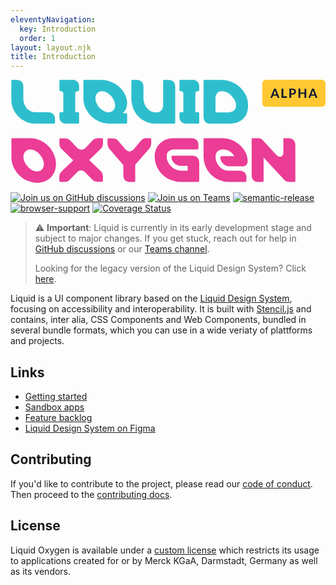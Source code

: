 ```yaml
---
eleventyNavigation:
  key: Introduction
  order: 1
layout: layout.njk
title: Introduction
---
```


[//]: # "autogenerated"

<svg class="docs-main__header-image" xmlns="http://www.w3.org/2000/svg" fill="none" viewBox="0 0 349 115">
  <title>Liquid Oxygen Alpha</title>
  <path fill="#2DBECD" d="M27.7 48.6H48c.8 0 1.3-.4 1.3-1.2v-3.9c0-4.6-2.7-7.5-7.5-7.5h-14c-8.3 0-13.6-7.3-13.6-15.3V7.6c0-4.7-2.8-7.5-7.5-7.5H2C1.2 0 .9.6.9 1.4V21a26.6 26.6 0 0 0 26.8 27.6ZM61.7 48.6h13c.9 0 1.3-.4 1.3-1.2V37.2c0-.8-.4-1.2-1.3-1.2h-3V15.6c0-2 1-3 3-3 .9 0 1.3-.3 1.3-1.1V7.6c0-2.4-.6-4.2-2-5.5a7.4 7.4 0 0 0-5.5-2h-13c-.8 0-1.3.4-1.3 1.1v10.3c0 .8.5 1.1 1.3 1.1 2 0 3 1 3 3V36h-3c-.8 0-1.3.4-1.3 1.2V41c0 2.4.6 4.2 2 5.6 1.3 1.3 3.1 2 5.5 2ZM108.6 48.6h19.3c.8 0 1.3-.4 1.3-1.2v-9.3c0-.8-.5-1.1-1.3-1.1h-3.6c1.7-1.5 3-3.2 3.8-5a16 16 0 0 0 1.1-6.3c0-3.2-.8-6.3-2.4-9.5A30 30 0 0 0 101.4.1H81.9c-.8 0-1.1.5-1.1 1.3v19.3c0 3.7.7 7.3 2.3 10.7a30.2 30.2 0 0 0 15.1 14.9c3.4 1.5 6.8 2.3 10.4 2.3Zm-.2-12.5c-1.7 0-3.4-.5-5-1.4-1.7-1-3.3-2.2-4.7-3.6a17.4 17.4 0 0 1-3.3-5 13 13 0 0 1-1.3-5.5c0-2.4.6-4.3 2-5.7a7.4 7.4 0 0 1 5.5-2.2c1.6 0 3.3.5 5 1.5 1.7 1 3.2 2.1 4.7 3.6 1.3 1.4 2.4 3.1 3.3 5 .8 1.8 1.3 3.6 1.3 5.4 0 2.3-.6 4.2-2 5.6a7.1 7.1 0 0 1-5.5 2.3ZM162.3 48.6h19c.8 0 1.2-.4 1.2-1.3V7.7c0-4.7-2.8-7.5-7.6-7.5h-4.6c-.8 0-1.2.5-1.2 1.3V28c0 4.8-2.8 8.2-7.7 8.2-8.2 0-14.1-7.6-14.1-16.2V7.7c0-4.7-2.8-7.5-7.5-7.5H135c-.7 0-1.1.5-1.1 1.3V20c0 16.4 11.1 28.7 28.3 28.7v-.1ZM194.7 48.6h13c.9 0 1.4-.4 1.4-1.2V37.2c0-.8-.5-1.2-1.4-1.2h-2.9V15.6c0-2 1-3 3-3 .8 0 1.3-.3 1.3-1.1V7.6c0-2.4-.7-4.2-2-5.5a7.4 7.4 0 0 0-5.5-2h-13c-1 0-1.4.4-1.4 1.1v10.3c0 .8.5 1.1 1.3 1.1 2 0 3 1 3 3V36h-3c-.8 0-1.3.4-1.3 1.2V41c0 2.4.7 4.2 2 5.6 1.3 1.3 3.1 2 5.5 2ZM221.3 48.6h20.5c6.8 0 12-1.7 15.8-5.2 3.7-3.4 5.6-8.4 5.6-15.2 0-3.9-.7-7.5-2.4-11a30.3 30.3 0 0 0-15.7-14.8A28.6 28.6 0 0 0 234.2.2H215c-.7 0-1.1.5-1.1 1.3v39.6c0 2.4.7 4.2 2 5.6 1.3 1.3 3.1 2 5.5 2v-.1Zm5.8-12.5V20.7c0-2.4.7-4.3 1.9-5.8 1.2-1.4 3-2.2 5.1-2.2 2 0 3.8.5 5.7 1.4 1.8 1 3.5 2.1 5 3.7 1.5 1.5 2.7 3.2 3.7 5.1 1 1.9 1.4 3.8 1.4 5.8 0 2.4-.8 4.2-2.3 5.4a8.7 8.7 0 0 1-5.7 2h-14.8Z"/>
  <path fill="#EB3C96" d="M29.4 114.2c12.8 0 21-8.8 21-21 0-15-13.4-28.4-28.4-28.4H2c-.7 0-1 .4-1 1.3v19.7c0 14.9 13.4 28.4 28.4 28.4Zm-.1-12.6c-7 0-15-9-15-16.1 0-4.8 3-8.2 7.7-8.2 7.3 0 15 8.7 15 16.2 0 4.8-2.9 8.1-7.7 8.1ZM55.2 113.2h4.5c2.4 0 4.2-.6 5.6-2l8.5-8.7c1.3-1.4 2.8-2 4.4-2a6 6 0 0 1 4.4 2L91 111c1.4 1.5 3.2 2.1 5.6 2.1h4.7c.8 0 1.1-.4 1.1-1.2v-4.6c0-2.4-.6-4.2-2-5.6L87.2 89l13.3-13c1.4-1.4 2-3.2 2-5.5v-4.3c0-.9-.3-1.4-1-1.4h-4.6c-2.3 0-4.1.7-5.6 2.1L83 75.6a6.2 6.2 0 0 1-4.5 2 6 6 0 0 1-4.4-2l-8.4-8.7a7.5 7.5 0 0 0-5.6-2h-4.8c-.7 0-1.1.4-1.1 1.3v4.5c0 2.4.6 4.2 2 5.6l13.3 13L56.2 102a7.5 7.5 0 0 0-2.1 5.6v4.3c0 .8.4 1.2 1.1 1.2ZM132.5 113.2h4.7c.7 0 1-.4 1-1.2V94.2l15.5-17.9a8 8 0 0 0 2.2-5.4v-4.7c0-.9-.4-1.4-1.2-1.4h-4.4c-2.2 0-4 .8-5.5 2.4l-8.5 10.2a6 6 0 0 1-4.5 2c-1.5 0-3.3-.9-4.3-2l-8.9-10.5c-1.2-1.4-3-2-5.6-2h-4.5c-.7 0-1 .4-1 1.3v4.7c0 2.2 1 4.4 2 5.6l15.5 18v11.3c0 4.7 2.7 7.5 7.5 7.5ZM188.2 113.2h19.6c.8 0 1.3-.4 1.3-1.1V91.7c0-2.3-.7-4.1-2-5.5a7.4 7.4 0 0 0-5.5-2h-22c-.8 0-1.3.4-1.3 1.2a10 10 0 0 0 6.7 9.3c1.2.5 2.4.7 3.9.7h7.4v5.3h-8a16.2 16.2 0 0 1-10.6-5 18.6 18.6 0 0 1-3.5-5.2c-.8-1.9-1.2-3.8-1.2-5.8 0-2.4.8-4.3 2.3-5.5a8.8 8.8 0 0 1 5.7-2h25.8c.9 0 1.4-.3 1.4-1v-4c0-2.3-.7-4.1-2-5.5a7.4 7.4 0 0 0-5.6-2h-19.5a21.3 21.3 0 0 0-15.3 5.6 18.8 18.8 0 0 0-4.5 6.4 22 22 0 0 0-1.6 8.5 28.1 28.1 0 0 0 17.7 25.8 28 28 0 0 0 10.8 2.2ZM241.4 113.2H260c.9 0 1.4-.4 1.4-1.1v-4c0-4.6-2.8-7.4-7.5-7.4h-12.4c-7.8 0-14.3-7.4-14.3-15.4 0-5 3-8 8.8-8 4.5 0 9.1 2.5 12 7.4h-14.2c-.8 0-1.3.4-1.3 1.1 0 5.8 5.2 10.1 10.3 10.1h13.6c4.6 0 6.4-2.5 6.4-6.3 0-12.7-13.8-24.8-27.6-24.8H215c-.8 0-1.1.4-1.1 1.3v19.2a28 28 0 0 0 27.5 28ZM274.6 113.2h4.7c.7 0 1.1-.4 1.1-1.2V86.2l23.2 25c1.3 1.4 3 2.1 5.2 2.1h5.6c.8 0 1.2-.5 1.2-1.3V72.4c0-2.4-.7-4.2-2-5.6a7.4 7.4 0 0 0-5.5-2h-4.7c-.8 0-1.1.5-1.1 1.4V81a5 5 0 0 1-.9 3c-.7.9-1.5 1.3-2.8 1.3-1.4 0-2.7-.7-4-2L279.5 67a6.8 6.8 0 0 0-5.2-2.2h-6c-.7 0-1.1.5-1.1 1.4v39.6c0 2.4.7 4.2 2 5.5 1.3 1.3 3.1 2 5.5 2Z"/>
  <rect width="70" height="30" x="279" fill="#FFC832" rx="4"/>
  <path fill="#091734" d="M298 20h-1.5l-.4-.1a.7.7 0 0 1-.3-.3l-.7-2h-4.2l-.8 2s0 .2-.2.3l-.4.1H288l4-10.1h2l4 10.1Zm-6.6-3.8h3.2l-1.2-3.4a24.8 24.8 0 0 1-.4-1.2 17.4 17.4 0 0 1-.4 1.2l-1.2 3.4ZM302.2 18.4h4.1V20h-6V9.9h2v8.5ZM311 16.4V20h-2V9.9h3.4c.6 0 1.2 0 1.7.2s1 .4 1.2.7c.4.3.6.6.8 1l.2 1.3c0 .5-.1 1-.3 1.4-.1.4-.4.7-.7 1-.3.3-.7.5-1.2.7-.5.2-1 .2-1.7.2h-1.5Zm0-1.4h1.4c.3 0 .6 0 .9-.2l.6-.3.4-.6a2.3 2.3 0 0 0 0-1.5l-.4-.6-.6-.3a3 3 0 0 0-1-.2H311V15ZM327.7 20h-2v-4.4H321V20h-1.9V9.9h2v4.3h4.7V10h1.9V20ZM340 20h-1.4l-.4-.1a.7.7 0 0 1-.3-.3l-.7-2H333l-.8 2s0 .2-.2.3l-.4.1h-1.5l4-10.1h2l4 10.1Zm-6.5-3.8h3.2l-1.2-3.4a24.8 24.8 0 0 1-.4-1.2 17.4 17.4 0 0 1-.4 1.2l-1.2 3.4Z"/>
</svg>

[![Join us on GitHub discussions](https://img.shields.io/badge/Join%20us-on%20GitHub%20discussions-blue?style=flat&color=0F69AF)](https://github.com/emdgroup-liquid/liquid/discussions)
[![Join us on Teams](https://img.shields.io/badge/Join%20us-on%20Teams-blue?style=flat&color=503291)](https://teams.microsoft.com/l/channel/19%3aeae3b35b0cbf42659e45c2b5592e0c0e%40thread.tacv2/General?groupId=88f23881-53e2-4a99-ad5c-8188c1087bbf&tenantId=db76fb59-a377-4120-bc54-59dead7d39c9)
[![semantic-release](https://img.shields.io/badge/%20%20%F0%9F%93%A6%F0%9F%9A%80-semantic--release-e10079.svg?style=flat&color=B93679)](https://github.com/semantic-release/semantic-release)
[![browser-support](https://img.shields.io/static/v1?label=Browser-support&message=modern%20evergreen&color=01884C)](https://caniuse.com/?search=css-variables)
[![Coverage Status](https://coveralls.io/repos/github/emdgroup-liquid/liquid/badge.svg?branch=develop)](https://coveralls.io/github/emdgroup-liquid/liquid?branch=develop)

> ⚠️  **Important**: Liquid is currently in its early development stage and subject to major changes. If you get stuck, reach out for help in [GitHub discussions](https://github.com/emdgroup-liquid/liquid/discussions) or our [Teams channel](https://teams.microsoft.com/l/channel/19%3aeae3b35b0cbf42659e45c2b5592e0c0e%40thread.tacv2/General?groupId=88f23881-53e2-4a99-ad5c-8188c1087bbf&tenantId=db76fb59-a377-4120-bc54-59dead7d39c9).
> 
> Looking for the legacy version of the Liquid Design System? Click [here](https://liquid-legacy-docs.merck.design/).

Liquid is a UI component library based on the [Liquid Design System](https://www.figma.com/file/8GYcAOePm8Tt9qqJ7Gnv99/Liquid-Oxygen-(Share)?node-id=3%3A14310), focusing on accessibility and interoperability. It is built with [Stencil.js](https://stenciljs.com) and contains, inter alia, CSS Components and Web Components, bundled in several bundle formats, which you can use in a wide veriaty of plattforms and projects.

## Links

- [Getting started](https://emdgroup-liquid.github.io/liquid/introduction/getting-started/)
- [Sandbox apps](https://emdgroup-liquid.github.io/liquid/introduction/sandbox-applications/)
- [Feature backlog](https://github.com/emdgroup-liquid/liquid/issues?q=sort%3Areactions-%2B1-desc+label%3Afeature+-label%3Adone+)
- [Liquid Design System on Figma](https://www.figma.com/file/8GYcAOePm8Tt9qqJ7Gnv99/Liquid-Oxygen-(Share)?node-id=3%3A14310)

## Contributing

If you'd like to contribute to the project, please read our [code of conduct](CODE_OF_CONDUCT.md). Then proceed to the [contributing docs](CONTRIBUTING.md).

## License

Liquid Oxygen is available under a [custom license](https://emdgroup-liquid.github.io/liquid/legal/license/) which restricts its usage to applications created for or by Merck KGaA, Darmstadt, Germany as well as its vendors.


<docs-page-nav prev-title="Why Liquid" prev-href="introduction/why-liquid/" next-title="Get Started" next-href="introduction/getting-started/">
  <docs-view-on-figma></docs-view-on-figma>
</docs-page-nav>

